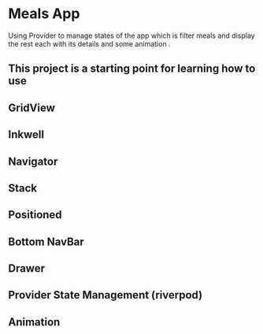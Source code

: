 # Meals App

Using Provider to manage states of the app which is filter meals and display the rest each with its details and some animation .

## This project is a starting point for learning how to use
## GridView 
## Inkwell 
## Navigator 
## Stack 
## Positioned 
## Bottom NavBar 
## Drawer
## Provider State Management (riverpod)
## Animation
